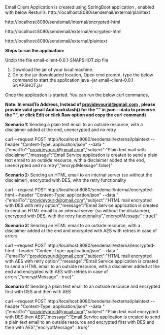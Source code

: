 Email Client Application is created using SpringBoot application , enabled with below Resturl’s.
http://localhost:8080/sendemail/external/plaintext

http://localhost:8080/sendemail/internal/encrypted-html 

http://localhost:8080/sendemail/external/encrypted-html 

http://localhost:8080/sendemail/external/plaintext 


**Steps to run the application:**

Unzip the file email-client-0.0.1-SNAPSHOT.zip file

1. Download the jar of your local machine.
2. Go to the jar downloaded location, Open cmd prompt, type the below command
to start the application java -jar email-client-0.0.1-SNAPSHOT.jar

Once the application is started. You can run the below curl commands,

**Note: 
In emailTo Address, Instead of provideyourid@gmail.com , please provide valid gmail 
Add backslash(\) for the "" in json --data to preserve the "", or click Edit or click Raw option and copy the curl command)**

**Scenario 1:** Sending a plain text email to an outside resource, with a disclaimer added at the end, unencrypted and no retry

curl --request POST http://localhost:8080/sendemail/external/plaintext --header "Content-Type: application/json" --data "{\"emailTo\":\"provideyourid@gmail.com\",\"subject\":\"Plain text mail with disclaimer\",\"message\":\"Email Service application is created to send a plain text email to an outside resource, with a disclaimer added at the end, unencrypted and no retry\",\"encryptMessage\":false}"


**Scenario 2:** Sending an HTML email to an internal server (so without the disclaimer), encrypted with DES, with the retry functionality

curl --request POST http://localhost:8080/sendemail/internal/encrypted-html --header "Content-Type: application/json" --data "{\"emailTo\":\"provideyourid@gmail.com\",\"subject\":\"HTML mail encrypted with DES with retry option\",\"message\":\"Email Service application is created to send an HTML email to an internal server (so without the disclaimer), encrypted with DES, with the retry functionality\",\"encryptMessage\" : true}"


**Scenario 3:** Sending an HTML email to an outside resource, with a disclaimer added at the end and encrypted with AES with retries in case of errors

curl --request POST http://localhost:8080/sendemail/external/encrypted-html --header "Content-Type: application/json" --data "{\"emailTo\":\"provideyourid@gmail.com\",\"subject\":\"HTML mail encrypted with AES with retry option\",\"message\":\"Email Service application is created to send a HTML email to an outside resource, with a disclaimer added at the end and encrypted with AES with retries in case of errors\",\"encryptMessage\" : true}"

**Scenario 4:** Sending a plain text email to an outside resource and encrypted first with DES and then with AES

curl --request POST http://localhost:8080/sendemail/external/plaintext --header "Content-Type: application/json" --data "{\"emailTo\":\"provideyourid@gmail.com\",\"subject\":\"Plain text mail encrypted with DES then AES\",\"message\":\"Email Service application is created to send a plain text email to an outside resource and encrypted first with DES and then with AES\",\"encryptMessage\" : true}"
